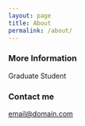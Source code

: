 ```yaml
---
layout: page
title: About
permalink: /about/
---
```


### More Information

Graduate Student

### Contact me

[email@domain.com](mailto:wen.si@utdallas.edu)
